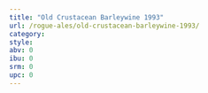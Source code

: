 ```yaml
---
title: "Old Crustacean Barleywine 1993"
url: /rogue-ales/old-crustacean-barleywine-1993/
category: 
style: 
abv: 0
ibu: 0
srm: 0
upc: 0
---
```


